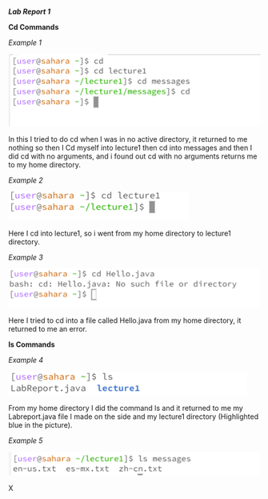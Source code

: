 ***Lab Report 1***

**Cd Commands**

*Example 1*

![Image](LabReport1.1.png)

In this I tried to do cd when I was in no active directory, it returned to me nothing so then I Cd myself into lecture1 then cd into messages and then I did cd with no arguments, and i found out cd with no arguments returns me to my home directory.

*Example 2*

![Image](LabReport.1.2.png)

Here I cd into lecture1, so i went from my home directory to lecture1 directory.

*Example 3*

![Image](LabReport1.3.png)

Here I tried to cd into a file called Hello.java from my home directory, it returned to me an error.

**ls Commands**

*Example 4*

![Image](LabReport1.4.png)

From my home directory I did the command ls and it returned to me my Labreport.java file I made on the side and my lecture1 directory (Highlighted blue in the picture).

*Example 5*

![Image](LabReport1.5.png)

X



